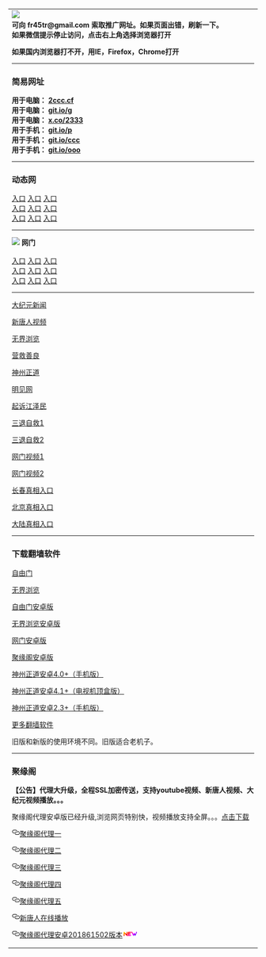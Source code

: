 <table>   
<tr>
<td>
<img src="https://raw.githubusercontent.com/szzd1/2/master/6.JPG"><br>
<strong>&#21487;&#21521; fr45tr@gmail.com &#32034;&#21462;&#25512;&#24191;&#32593;&#22336;&#12290;&#22914;&#26524;&#39029;&#38754;&#20986;&#38169;&#65292;&#21047;&#26032;&#19968;&#19979;&#12290;</strong><br>
<strong>&#22914;&#26524;&#24494;&#20449;&#25552;&#31034;&#20572;&#27490;&#35775;&#38382;&#65292;&#28857;&#20987;&#21491;&#19978;&#35282;&#36873;&#25321;&#27983;&#35272;&#22120;&#25171;&#24320;</strong><br>
<p><strong>&#22914;&#26524;&#22269;&#20869;&#27983;&#35272;&#22120;&#25171;&#19981;&#24320;&#65292;&#29992;IE&#65292;Firefox&#65292;Chrome&#25171;&#24320;</strong></p>
<hr>
<h3>
<p><strong>&#31616;&#26131;&#32593;&#22336;</strong></p>
</h3>
<strong>&#29992;&#20110;&#30005;&#33041;&#65306; <a href="http://2ccc.cf">2ccc.cf</a></strong><br>
<strong>&#29992;&#20110;&#30005;&#33041;&#65306; <a href="https://git.io/g">git.io/g</a></strong><br>
<strong>&#29992;&#20110;&#30005;&#33041;&#65306; <a href="https://x.co/2333">x.co/2333</a></strong><br>
<strong>&#29992;&#20110;&#25163;&#26426;&#65306; <a href="https://git.io/p">git.io/p</a></strong><br>
<strong>&#29992;&#20110;&#25163;&#26426;&#65306; <a href="https://git.io/ccc">git.io/ccc</a></strong><br>
<strong>&#29992;&#20110;&#25163;&#26426;&#65306; <a href="https://git.io/ooo">git.io/ooo</a></strong><br>
<hr>
<h3>
<p><strong>&#21160;&#24577;&#32593;</strong></p>
</h3>
      <a href="https://d3s7n6gafidr8q.cloudfront.net/1" rel="nofollow">&#20837;&#21475;</a>
      <a href="http://61.228.185.226/1" rel="nofollow">&#20837;&#21475;</a>
      <a href="https://lefsm.chunlan.cf/3" rel="nofollow">&#20837;&#21475;</a><br>
      <a href="https://t.cn/RrIxjY2" rel="nofollow">&#20837;&#21475;</a>
      <a href="http://61.231.162.8/1" rel="nofollow">&#20837;&#21475;</a>
      <a href="https://d1j8zr7r24iuwv.cloudfront.net" rel="nofollow">&#20837;&#21475;</a><br>
      <a href="https://jkkvi.chunan.ml/3" rel="nofollow">&#20837;&#21475;</a>
      <a href="http://ugrpcdbnn.svxccok.ml/1" rel="nofollow">&#20837;&#21475;</a>
      <a href="https://huashang.herokuapp.com/proxy/http://dongtaiwang.com/loc/phome.php/?gwnkzehhyj" rel="nofollow">&#20837;&#21475;</a><br>
<hr>
<img src="https://cloud.githubusercontent.com/assets/11880933/13434984/f430fae2-e012-11e5-814f-c2df1e82b247.jpg">
<strong>&#32593;&#38376;</strong><br>
<br>
      <a href="https://s3.us-east-2.amazonaws.com/ogateh/show.htm?from=852" rel="nofollow">&#20837;&#21475;</a>
      <a href="https://s3.eu-west-2.amazonaws.com/ogatel/show.htm?from=852" rel="nofollow">&#20837;&#21475;</a>
      <a href="https://s3.amazonaws.com/ogate/show.htm?from=852" rel="nofollow">&#20837;&#21475;</a><br>
      <a href="https://s3.ap-northeast-2.amazonaws.com/ogates/show.htm?from=852" rel="nofollow">&#20837;&#21475;</a>
      <a href="https://s3.eu-central-1.amazonaws.com/ogatef/show.htm?from=852" rel="nofollow">&#20837;&#21475;</a>
      <a href="https://s3.ap-south-1.amazonaws.com/ogatem/show.htm?from=852" rel="nofollow">&#20837;&#21475;</a><br>
      <a href="https://s3-us-west-1.amazonaws.com/ogaten/show.htm?from=852" rel="nofollow">&#20837;&#21475;</a>
      <a href="https://s3.ca-central-1.amazonaws.com/ogatec/show.htm?from=852" rel="nofollow">&#20837;&#21475;</a>
      <a href="https://s3-ap-northeast-1.amazonaws.com/ogatet/show.htm?from=852" rel="nofollow">&#20837;&#21475;</a><br>
<hr>
<p><a href="https://t.cn/RrIxjEY" rel="nofollow">&#22823;&#32426;&#20803;&#26032;&#38395;</a></p>
<p><a href="https://t.cn/RrIxjrf" rel="nofollow">&#26032;&#21776;&#20154;&#35270;&#39057;</a></p>
<p><a href="https://t.cn/RrIxjFD" rel="nofollow">&#26080;&#30028;&#27983;&#35272;</a></p>
<p><a href="https://d3s7n6gafidr8q.cloudfront.net/916415/" rel="nofollow">&#33829;&#25937;&#21892;&#33391;</a></p>
<p><a href="https://d3s7n6gafidr8q.cloudfront.net/0/" rel="nofollow">&#31070;&#24030;&#27491;&#36947;</a></p>
<p><a href="https://d3s7n6gafidr8q.cloudfront.net/69/" rel="nofollow">&#26126;&#35265;&#32593;</a></p>
<p><a href="https://d3s7n6gafidr8q.cloudfront.net/88/" rel="nofollow">&#36215;&#35785;&#27743;&#27901;&#27665;</a></p>
<p><a href="https://t.cn/RrIxjqK" rel="nofollow">&#19977;&#36864;&#33258;&#25937;1</a></p>
<p><a href="https://d3s7n6gafidr8q.cloudfront.net/tui/" rel="nofollow">&#19977;&#36864;&#33258;&#25937;2</a></p>
<p><a href="https://t.cn/RrIxlgO" rel="nofollow">&#32593;&#38376;&#35270;&#39057;1</a></p>
<p><a href="http://vpphwig.tugtdwdg.cf/?from=852" rel="nofollow">&#32593;&#38376;&#35270;&#39057;2</a></p>
<p><a href="https://s3.amazonaws.com/ogate/show.htm?r873651&amp;from=852" rel="nofollow">&#38271;&#26149;&#30495;&#30456;&#20837;&#21475;</a></p>
<p><a href="https://s3.amazonaws.com/ogate/show.htm?r873649&amp;from=852" rel="nofollow">&#21271;&#20140;&#30495;&#30456;&#20837;&#21475;</a></p>
<p><a href="https://s3.amazonaws.com/ogate/show.htm?r873656&amp;from=852 rel="nofollow">&#22823;&#38470;&#30495;&#30456;&#20837;&#21475;</a><br></p>
<hr>
<h3>
<p><strong>&#19979;&#36733;&#32763;&#22681;&#36719;&#20214;</strong></p>
</h3>
<p><a href="https://git.io/fgp" rel="nofollow">&#33258;&#30001;&#38376;</a></p>
<p><a href="https://git.io/vEJlj rel="nofollow">&#26080;&#30028;&#27983;&#35272;</a></p>
<p><a href="https://git.io/fgma" rel="nofollow">&#33258;&#30001;&#38376;&#23433;&#21331;&#29256;</a></p>
<p><a href="https://s3.amazonaws.com/693/um.apk" rel="nofollow">&#26080;&#30028;&#27983;&#35272;&#23433;&#21331;&#29256;</a></p>
<p><a href="https://git.io/ogatea2">&#32593;&#38376;&#23433;&#21331;&#29256;</a></p>
<p><a href="https://github.com/dtw9/9/raw/master/201861502.apk">&#32858;&#32536;&#38401;&#23433;&#21331;&#29256;</a></p>
<p><a href="https://git.io/vQjqe" rel="nofollow">&#31070;&#24030;&#27491;&#36947;&#23433;&#21331;4.0+&#65288;&#25163;&#26426;&#29256;&#65289;</a></p>
<p><a href="https://git.io/vAonz" rel="nofollow">&#31070;&#24030;&#27491;&#36947;&#23433;&#21331;4.1+&#65288;&#30005;&#35270;&#26426;&#39030;&#30418;&#29256;&#65289;</a></p>
<p><a href="https://git.io/vA5GO" rel="nofollow">&#31070;&#24030;&#27491;&#36947;&#23433;&#21331;2.3+&#65288;&#25163;&#26426;&#29256;&#65289;</a></p>
<p><a href="https://github.com/bannedbook/fanqiang/wiki">&#26356;&#22810;&#32763;&#22681;&#36719;&#20214;</a></p>
&#26087;&#29256;&#21644;&#26032;&#29256;&#30340;&#20351;&#29992;&#29615;&#22659;&#19981;&#21516;&#12290;&#26087;&#29256;&#36866;&#21512;&#32769;&#26426;&#23376;&#12290;<br>
<hr>
<h3>
<p><strong>&#32858;&#32536;&#38401;</strong></p>
</h3>
<p><strong>&#12304;&#20844;&#21578;&#12305;&#20195;&#29702;&#22823;&#21319;&#32423;&#65292;&#20840;&#31243;SSL&#21152;&#23494;&#20256;&#36865;&#65292;&#25903;&#25345;youtube&#35270;&#39057;&#12289;&#26032;&#21776;&#20154;&#35270;&#39057;&#12289;&#22823;&#32426;&#20803;&#35270;&#39057;&#25773;&#25918;&#12290;&#12290;&#12290;</strong></p>
<p>&#32858;&#32536;&#38401;&#20195;&#29702;&#23433;&#21331;&#29256;&#24050;&#32463;&#21319;&#32423;,&#27983;&#35272;&#32593;&#39029;&#29305;&#21035;&#24555;&#65292;&#35270;&#39057;&#25773;&#25918;&#25903;&#25345;&#20840;&#23631;&#12290;&#12290;&#12290;<a href="https://github.com/dtw9/9/raw/master/201861502.apk">&#28857;&#20987;&#19979;&#36733;</a></p>
<p>
<a id="user-content-&#32858;&#32536;&#38401;&#20195;&#29702;&#19968;" class="anchor" href="#%E8%81%9A%E7%BC%98%E9%98%81%E4%BB%A3%E7%90%86%E4%B8%80" aria-hidden="true"><svg class="octicon octicon-link" viewbox="0 0 16 16" version="1.1" width="16" height="16" aria-hidden="true"><path fill-rule="evenodd" d="M4 9h1v1H4c-1.5 0-3-1.69-3-3.5S2.55 3 4 3h4c1.45 0 3 1.69 3 3.5 0 1.41-.91 2.72-2 3.25V8.59c.58-.45 1-1.27 1-2.09C10 5.22 8.98 4 8 4H4c-.98 0-2 1.22-2 2.5S3 9 4 9zm9-3h-1v1h1c1 0 2 1.22 2 2.5S13.98 12 13 12H9c-.98 0-2-1.22-2-2.5 0-.83.42-1.64 1-2.09V6.25c-1.09.53-2 1.84-2 3.25C6 11.31 7.55 13 9 13h4c1.45 0 3-1.69 3-3.5S14.5 6 13 6z"></path></svg></a><a href="http://25re4.deg.vestimequemegusta.com/" rel="nofollow">&#32858;&#32536;&#38401;&#20195;&#29702;&#19968;</a>
</p>
<p>
<a id="user-content-&#32858;&#32536;&#38401;&#20195;&#29702;&#20108;" class="anchor" href="#%E8%81%9A%E7%BC%98%E9%98%81%E4%BB%A3%E7%90%86%E4%BA%8C" aria-hidden="true"><svg class="octicon octicon-link" viewbox="0 0 16 16" version="1.1" width="16" height="16" aria-hidden="true"><path fill-rule="evenodd" d="M4 9h1v1H4c-1.5 0-3-1.69-3-3.5S2.55 3 4 3h4c1.45 0 3 1.69 3 3.5 0 1.41-.91 2.72-2 3.25V8.59c.58-.45 1-1.27 1-2.09C10 5.22 8.98 4 8 4H4c-.98 0-2 1.22-2 2.5S3 9 4 9zm9-3h-1v1h1c1 0 2 1.22 2 2.5S13.98 12 13 12H9c-.98 0-2-1.22-2-2.5 0-.83.42-1.64 1-2.09V6.25c-1.09.53-2 1.84-2 3.25C6 11.31 7.55 13 9 13h4c1.45 0 3-1.69 3-3.5S14.5 6 13 6z"></path></svg></a><a href="http://5a-3a.gae.geass.tv/" rel="nofollow">&#32858;&#32536;&#38401;&#20195;&#29702;&#20108;</a>
</p>
<p>
<a id="user-content-&#32858;&#32536;&#38401;&#20195;&#29702;&#19977;" class="anchor" href="#%E8%81%9A%E7%BC%98%E9%98%81%E4%BB%A3%E7%90%86%E4%B8%89" aria-hidden="true"><svg class="octicon octicon-link" viewbox="0 0 16 16" version="1.1" width="16" height="16" aria-hidden="true"><path fill-rule="evenodd" d="M4 9h1v1H4c-1.5 0-3-1.69-3-3.5S2.55 3 4 3h4c1.45 0 3 1.69 3 3.5 0 1.41-.91 2.72-2 3.25V8.59c.58-.45 1-1.27 1-2.09C10 5.22 8.98 4 8 4H4c-.98 0-2 1.22-2 2.5S3 9 4 9zm9-3h-1v1h1c1 0 2 1.22 2 2.5S13.98 12 13 12H9c-.98 0-2-1.22-2-2.5 0-.83.42-1.64 1-2.09V6.25c-1.09.53-2 1.84-2 3.25C6 11.31 7.55 13 9 13h4c1.45 0 3-1.69 3-3.5S14.5 6 13 6z"></path></svg></a><a href="http://5a-3t.tre.iloile.com/" rel="nofollow">&#32858;&#32536;&#38401;&#20195;&#29702;&#19977;</a>
</p>
<p>
<a id="user-content-&#32858;&#32536;&#38401;&#20195;&#29702;&#22235;" class="anchor" href="#%E8%81%9A%E7%BC%98%E9%98%81%E4%BB%A3%E7%90%86%E5%9B%9B" aria-hidden="true"><svg class="octicon octicon-link" viewbox="0 0 16 16" version="1.1" width="16" height="16" aria-hidden="true"><path fill-rule="evenodd" d="M4 9h1v1H4c-1.5 0-3-1.69-3-3.5S2.55 3 4 3h4c1.45 0 3 1.69 3 3.5 0 1.41-.91 2.72-2 3.25V8.59c.58-.45 1-1.27 1-2.09C10 5.22 8.98 4 8 4H4c-.98 0-2 1.22-2 2.5S3 9 4 9zm9-3h-1v1h1c1 0 2 1.22 2 2.5S13.98 12 13 12H9c-.98 0-2-1.22-2-2.5 0-.83.42-1.64 1-2.09V6.25c-1.09.53-2 1.84-2 3.25C6 11.31 7.55 13 9 13h4c1.45 0 3-1.69 3-3.5S14.5 6 13 6z"></path></svg></a><a href="http://54-ca.vsam.corriee.org/" rel="nofollow">&#32858;&#32536;&#38401;&#20195;&#29702;&#22235;</a>
</p>
<p>
<a id="user-content-&#32858;&#32536;&#38401;&#20195;&#29702;&#20116;" class="anchor" href="#%E8%81%9A%E7%BC%98%E9%98%81%E4%BB%A3%E7%90%86%E4%BA%94" aria-hidden="true"><svg class="octicon octicon-link" viewbox="0 0 16 16" version="1.1" width="16" height="16" aria-hidden="true"><path fill-rule="evenodd" d="M4 9h1v1H4c-1.5 0-3-1.69-3-3.5S2.55 3 4 3h4c1.45 0 3 1.69 3 3.5 0 1.41-.91 2.72-2 3.25V8.59c.58-.45 1-1.27 1-2.09C10 5.22 8.98 4 8 4H4c-.98 0-2 1.22-2 2.5S3 9 4 9zm9-3h-1v1h1c1 0 2 1.22 2 2.5S13.98 12 13 12H9c-.98 0-2-1.22-2-2.5 0-.83.42-1.64 1-2.09V6.25c-1.09.53-2 1.84-2 3.25C6 11.31 7.55 13 9 13h4c1.45 0 3-1.69 3-3.5S14.5 6 13 6z"></path></svg></a><a href="http://5yc-txt.swqm.cesedria.com/" rel="nofollow">&#32858;&#32536;&#38401;&#20195;&#29702;&#20116;</a>
</p>
<p>
<a id="user-content-&#26032;&#21776;&#20154;&#22312;&#32447;&#25773;&#25918;" class="anchor" href="#%E6%96%B0%E5%94%90%E4%BA%BA%E5%9C%A8%E7%BA%BF%E6%92%AD%E6%94%BE" aria-hidden="true"><svg class="octicon octicon-link" viewbox="0 0 16 16" version="1.1" width="16" height="16" aria-hidden="true"><path fill-rule="evenodd" d="M4 9h1v1H4c-1.5 0-3-1.69-3-3.5S2.55 3 4 3h4c1.45 0 3 1.69 3 3.5 0 1.41-.91 2.72-2 3.25V8.59c.58-.45 1-1.27 1-2.09C10 5.22 8.98 4 8 4H4c-.98 0-2 1.22-2 2.5S3 9 4 9zm9-3h-1v1h1c1 0 2 1.22 2 2.5S13.98 12 13 12H9c-.98 0-2-1.22-2-2.5 0-.83.42-1.64 1-2.09V6.25c-1.09.53-2 1.84-2 3.25C6 11.31 7.55 13 9 13h4c1.45 0 3-1.69 3-3.5S14.5 6 13 6z"></path></svg></a><a href="http://fec-35.tre.iloile.com/xtr.html" rel="nofollow">&#26032;&#21776;&#20154;&#22312;&#32447;&#25773;&#25918;</a>
</p>
<p>
<a id="user-content-&#32858;&#32536;&#38401;&#20195;&#29702;&#23433;&#21331;201861502&#29256;&#26412;" class="anchor" href="#%E8%81%9A%E7%BC%98%E9%98%81%E4%BB%A3%E7%90%86%E5%AE%89%E5%8D%93201861502%E7%89%88%E6%9C%AC" aria-hidden="true"><svg class="octicon octicon-link" viewbox="0 0 16 16" version="1.1" width="16" height="16" aria-hidden="true"><path fill-rule="evenodd" d="M4 9h1v1H4c-1.5 0-3-1.69-3-3.5S2.55 3 4 3h4c1.45 0 3 1.69 3 3.5 0 1.41-.91 2.72-2 3.25V8.59c.58-.45 1-1.27 1-2.09C10 5.22 8.98 4 8 4H4c-.98 0-2 1.22-2 2.5S3 9 4 9zm9-3h-1v1h1c1 0 2 1.22 2 2.5S13.98 12 13 12H9c-.98 0-2-1.22-2-2.5 0-.83.42-1.64 1-2.09V6.25c-1.09.53-2 1.84-2 3.25C6 11.31 7.55 13 9 13h4c1.45 0 3-1.69 3-3.5S14.5 6 13 6z"></path></svg></a><a href="https://github.com/dtw9/9/raw/master/201861502.apk">&#32858;&#32536;&#38401;&#20195;&#29702;&#23433;&#21331;201861502&#29256;&#26412;</a><img src="https://raw.githubusercontent.com/jyg-1/jyg/master/new.gif" alt="">
</p>
